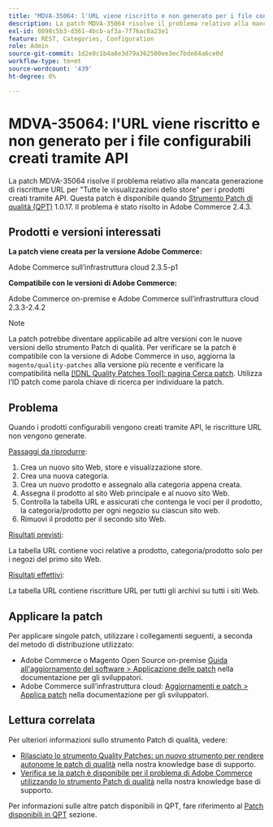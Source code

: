 ```yaml
---
title: "MDVA-35064: l'URL viene riscritto e non generato per i file configurabili creati tramite API"
description: La patch MDVA-35064 risolve il problema relativo alla mancata generazione di riscritture URL per "Tutte le visualizzazioni dello store" per i prodotti creati tramite API. Questa patch è disponibile quando è installato [Quality Patches Tool (QPT)](/help/announcements/adobe-commerce-announcements/magento-quality-patches-released-new-tool-to-self-serve-quality-patches.md) 1.0.17. Il problema è stato risolto in Adobe Commerce 2.4.3.
exl-id: 0898c5b3-d361-4bcb-af3a-7f76ac8a23e1
feature: REST, Categories, Configuration
role: Admin
source-git-commit: 1d2e0c1b4a8e3d79a362500ee3ec7bde84a6ce0d
workflow-type: tm+mt
source-wordcount: '439'
ht-degree: 0%

---
```


# MDVA-35064: l&#39;URL viene riscritto e non generato per i file configurabili creati tramite API

La patch MDVA-35064 risolve il problema relativo alla mancata generazione di riscritture URL per &quot;Tutte le visualizzazioni dello store&quot; per i prodotti creati tramite API. Questa patch è disponibile quando [Strumento Patch di qualità (QPT)](/help/announcements/adobe-commerce-announcements/magento-quality-patches-released-new-tool-to-self-serve-quality-patches.md) 1.0.17. Il problema è stato risolto in Adobe Commerce 2.4.3.

## Prodotti e versioni interessati

**La patch viene creata per la versione Adobe Commerce:**

Adobe Commerce sull’infrastruttura cloud 2.3.5-p1

**Compatibile con le versioni di Adobe Commerce:**

Adobe Commerce on-premise e Adobe Commerce sull’infrastruttura cloud 2.3.3-2.4.2

>[!NOTE]
>
>La patch potrebbe diventare applicabile ad altre versioni con le nuove versioni dello strumento Patch di qualità. Per verificare se la patch è compatibile con la versione di Adobe Commerce in uso, aggiorna la `magento/quality-patches` alla versione più recente e verificare la compatibilità nella [[!DNL Quality Patches Tool]: pagina Cerca patch](https://devdocs.magento.com/quality-patches/tool.html#patch-grid). Utilizza l’ID patch come parola chiave di ricerca per individuare la patch.

## Problema

Quando i prodotti configurabili vengono creati tramite API, le riscritture URL non vengono generate.

<u>Passaggi da riprodurre</u>:

1. Crea un nuovo sito Web, store e visualizzazione store.
1. Crea una nuova categoria.
1. Crea un nuovo prodotto e assegnalo alla categoria appena creata.
1. Assegna il prodotto al sito Web principale e al nuovo sito Web.
1. Controlla la tabella URL e assicurati che contenga le voci per il prodotto, la categoria/prodotto per ogni negozio su ciascun sito web.
1. Rimuovi il prodotto per il secondo sito Web.

<u>Risultati previsti</u>:

La tabella URL contiene voci relative a prodotto, categoria/prodotto solo per i negozi del primo sito Web.

<u>Risultati effettivi</u>:

La tabella URL contiene riscritture URL per tutti gli archivi su tutti i siti Web.

## Applicare la patch

Per applicare singole patch, utilizzare i collegamenti seguenti, a seconda del metodo di distribuzione utilizzato:

* Adobe Commerce o Magento Open Source on-premise [Guida all&#39;aggiornamento del software > Applicazione delle patch](https://devdocs.magento.com/guides/v2.4/comp-mgr/patching/mqp.html) nella documentazione per gli sviluppatori.
* Adobe Commerce sull’infrastruttura cloud: [Aggiornamenti e patch > Applica patch](https://devdocs.magento.com/cloud/project/project-patch.html) nella documentazione per gli sviluppatori.

## Lettura correlata

Per ulteriori informazioni sullo strumento Patch di qualità, vedere:

* [Rilasciato lo strumento Quality Patches: un nuovo strumento per rendere autonome le patch di qualità](/help/announcements/adobe-commerce-announcements/magento-quality-patches-released-new-tool-to-self-serve-quality-patches.md) nella nostra knowledge base di supporto.
* [Verifica se la patch è disponibile per il problema di Adobe Commerce utilizzando lo strumento Patch di qualità](/help/support-tools/patches-available-in-qpt-tool/check-patch-for-magento-issue-with-magento-quality-patches.md) nella nostra knowledge base di supporto.

Per informazioni sulle altre patch disponibili in QPT, fare riferimento al [Patch disponibili in QPT](https://support.magento.com/hc/en-us/sections/360010506631-Patches-available-in-QPT-tool-) sezione.
